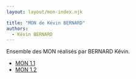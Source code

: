 ```yaml
---
layout: layout/mon-index.njk

title: "MON de Kévin BERNARD"
authors:
  - Kévin BERNARD
---
```


Ensemble des MON réalisés par BERNARD Kévin.

- [MON 1.1](./temps-1.1)
- [MON 1.2](./temps-1.2)